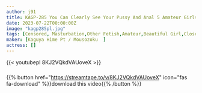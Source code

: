 ```yaml
---
author: j91
title: KAGP-285 You Can Clearly See Your Pussy And Anal 5 Amateur Girls Super Close-up Masturbation 11 People
date: 2023-07-22T00:00:00Z
image: "kagp285pl.jpg"
tags: [Censored, Masturbation,Other Fetish,Amateur,Beautiful Girl,Close Up	]
maker: [Kaguya Hime Pt / Mousozoku  ]
actress: []
---
```



{{< youtubepl 8KJ2VQkdVAUoveX >}}
###

{{% button href="https://streamtape.to/v/8KJ2VQkdVAUoveX" icon="fas fa-download" %}}download this video{{% /button %}}
